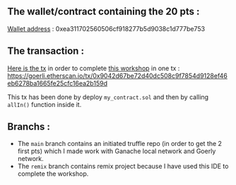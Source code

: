 ## The wallet/contract containing the 20 pts :
[Wallet address]([0xea311702560506cf918277b5d9038c1d777be753](https://goerli.etherscan.io/token/0x09f14a40fd672b5b056ff8b5c343498452cac4b2?a=0xea311702560506cf918277b5d9038c1d777be753)) : 0xea311702560506cf918277b5d9038c1d777be753

## The transaction :
[Here is the tx](https://goerli.etherscan.io/tx/0x9042d67be72d40dc508c9f7854d9128ef46eb6278ba1665fe25cfc16ea2b159d) in order to complete [this workshop](https://github.com/l-henri/erc20-101)  in one tx :
https://goerli.etherscan.io/tx/0x9042d67be72d40dc508c9f7854d9128ef46eb6278ba1665fe25cfc16ea2b159d

This tx has been done by deploy `my_contract.sol` and then by calling `allIn()` function inside it.

## Branchs :
- The `main` branch contains an initiated truffle repo (in order to get the 2 first pts) which I made work with Ganache local network and Goerly network.
- The `remix` branch contains remix project because I have used this IDE to complete the workshop.
